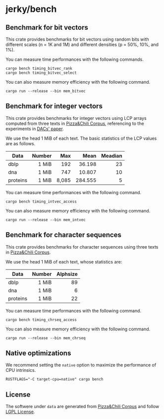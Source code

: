 # jerky/bench

## Benchmark for bit vectors

This crate provides benchmarks for bit vectors using random bits
with different scales (n = 1K and 1M)
and different densities (p = 50\%, 10\%, and 1\%).

You can measure time performances with the following commands.

```console
cargo bench timing_bitvec_rank
cargo bench timing_bitvec_select
```

You can also measure memory efficiency with the following command.

```console
cargo run --release --bin mem_bitvec
```

## Benchmark for integer vectors

This crate provides benchmarks for integer vectors
using LCP arrays computed from three texts
in [Pizza&Chili Corpus](http://pizzachili.dcc.uchile.cl/texts.html),
referencing to the experiments
in [DACs' paper](https://www.sciencedirect.com/science/article/abs/pii/S0306457312001094).

We use the head 1 MiB of each text.
The basic statistics of the LCP values are as follows.

| Data     | Number |   Max |    Mean | Meadian |
| -------- | -----: | ----: | ------: | ------: |
| dblp     |  1 MiB |   192 |  36.198 |      23 |
| dna      |  1 MiB |   747 |  10.807 |      10 |
| proteins |  1 MiB | 8,085 | 284.555 |       5 |

You can measure time performances with the following command.

```console
cargo bench timing_intvec_access
```

You can also measure memory efficiency with the following command.

```console
cargo run --release --bin mem_intvec
```

## Benchmark for character sequences

This crate provides benchmarks for character sequences
using three texts in [Pizza&Chili Corpus](http://pizzachili.dcc.uchile.cl/texts.html).

We use the head 1 MiB of each text, whose statistics are:

| Data     | Number | Alphsize |
| -------- | -----: | -------: |
| dblp     |  1 MiB |       89 |
| dna      |  1 MiB |        6 |
| proteins |  1 MiB |       22 |

You can measure time performances with the following command.

```console
cargo bench timing_chrseq_access
```

You can also measure memory efficiency with the following command.

```console
cargo run --release --bin mem_chrseq
```

## Native optimizations

We recommend setting the `native` option to maximize the performance of CPU intrinsics.

```console
RUSTFLAGS="-C target-cpu=native" cargo bench
```

## License

The softwere under `data` are generated from [Pizza&Chili Corpus](http://pizzachili.dcc.uchile.cl/texts.html) and follow [LGPL License](https://www.gnu.org/licenses/lgpl-3.0.html).
